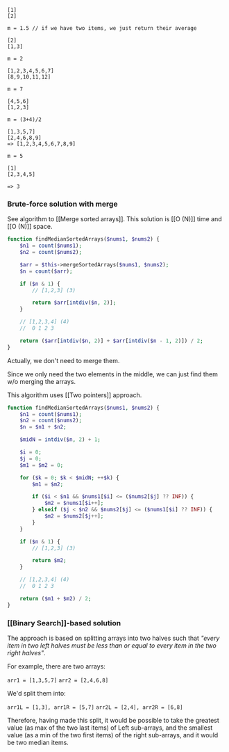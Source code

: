 ```
[1]
[2]

m = 1.5 // if we have two items, we just return their average

[2]
[1,3]

m = 2

[1,2,3,4,5,6,7]
[8,9,10,11,12]

m = 7

[4,5,6]
[1,2,3]

m = (3+4)/2

[1,3,5,7]
[2,4,6,8,9]
=> [1,2,3,4,5,6,7,8,9]

m = 5

[1]
[2,3,4,5]

=> 3
```

### Brute-force solution with merge

See algorithm to [[Merge sorted arrays]]. 
This solution is [[O (N)]] time and [[O (N)]] space.

```php
function findMedianSortedArrays($nums1, $nums2) {
    $n1 = count($nums1);
    $n2 = count($nums2);

    $arr = $this->mergeSortedArrays($nums1, $nums2);
    $n = count($arr);

    if ($n & 1) {
        // [1,2,3] (3)

        return $arr[intdiv($n, 2)];
    }

    // [1,2,3,4] (4)
    //  0 1 2 3

    return ($arr[intdiv($n, 2)] + $arr[intdiv($n - 1, 2)]) / 2;
}
```

Actually, we don't need to merge them.

Since we only need the two elements in the middle, we can just find them w/o merging the arrays. 

This algorithm uses [[Two pointers]] approach.

```php
function findMedianSortedArrays($nums1, $nums2) {
    $n1 = count($nums1);
    $n2 = count($nums2);
    $n = $n1 + $n2;

    $midN = intdiv($n, 2) + 1;

    $i = 0;
    $j = 0;
    $m1 = $m2 = 0;

    for ($k = 0; $k < $midN; ++$k) {
        $m1 = $m2;

        if ($i < $n1 && $nums1[$i] <= ($nums2[$j] ?? INF)) {
            $m2 = $nums1[$i++];
        } elseif ($j < $n2 && $nums2[$j] <= ($nums1[$i] ?? INF)) {
            $m2 = $nums2[$j++];
        }
    }

    if ($n & 1) {
        // [1,2,3] (3)

        return $m2;
    }

    // [1,2,3,4] (4)
    //  0 1 2 3

    return ($m1 + $m2) / 2;
}
```

### [[Binary Search]]-based solution

The approach is based on splitting arrays into two halves such that *"every item in two left halves must be less than or equal to every item in the two right halves"*.

For example, there are two arrays:

`arr1 = [1,3,5,7]`
`arr2 = [2,4,6,8]`

We'd split them into:

`arr1L = [1,3], arr1R = [5,7]`
`arr2L = [2,4], arr2R = [6,8]`

Therefore, having made this split, it would be possible to take the greatest value (as max of the two last items) of Left sub-arrays, and the smallest value (as a min of the two first items) of the right sub-arrays, and it would be two median items.




